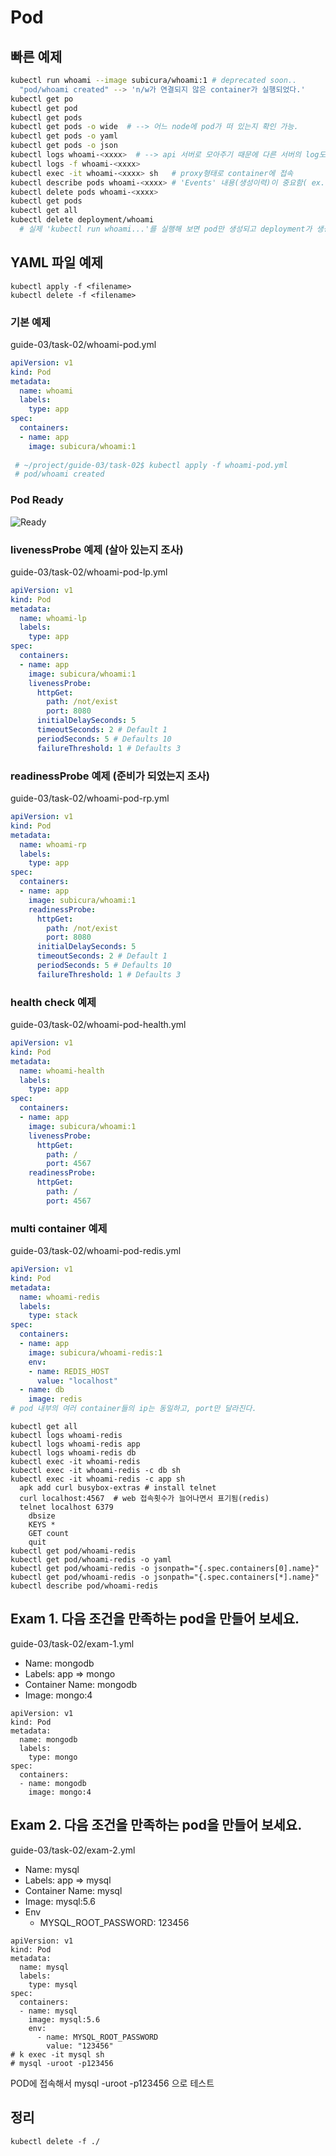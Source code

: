 # Pod

## 빠른 예제

```sh
kubectl run whoami --image subicura/whoami:1 # deprecated soon..
  "pod/whoami created" --> 'n/w가 연결되지 않은 container가 실행되었다.'
kubectl get po
kubectl get pod
kubectl get pods 
kubectl get pods -o wide  # --> 어느 node에 pod가 떠 있는지 확인 가능.
kubectl get pods -o yaml
kubectl get pods -o json
kubectl logs whoami-<xxxx>  # --> api 서버로 모아주기 때문에 다른 서버의 log도 확인 가능하다.
kubectl logs -f whoami-<xxxx>
kubectl exec -it whoami-<xxxx> sh   # proxy형태로 container에 접속
kubectl describe pods whoami-<xxxx> # 'Events' 내용(생성이력)이 중요함( ex.실행을 했는데, pod이 뜨지 않는 경우 해당 이력을 확인 )
kubectl delete pods whoami-<xxxx>
kubectl get pods
kubectl get all
kubectl delete deployment/whoami  
  # 실제 'kubectl run whoami...'를 실행해 보면 pod만 생성되고 deployment가 생성되지 않음. 버전차이??
```

## YAML 파일 예제

```
kubectl apply -f <filename>
kubectl delete -f <filename>
```

### 기본 예제

guide-03/task-02/whoami-pod.yml

```yml
apiVersion: v1
kind: Pod
metadata:
  name: whoami
  labels:
    type: app
spec:
  containers:
  - name: app
    image: subicura/whoami:1
 
 # ~/project/guide-03/task-02$ kubectl apply -f whoami-pod.yml
 # pod/whoami created
```

### Pod Ready

![Ready](./imgs/pod-ready.png)

### livenessProbe 예제 (살아 있는지 조사)

guide-03/task-02/whoami-pod-lp.yml

```yml
apiVersion: v1
kind: Pod
metadata:
  name: whoami-lp
  labels:
    type: app
spec:
  containers:
  - name: app
    image: subicura/whoami:1
    livenessProbe:
      httpGet:
        path: /not/exist
        port: 8080
      initialDelaySeconds: 5
      timeoutSeconds: 2 # Default 1
      periodSeconds: 5 # Defaults 10
      failureThreshold: 1 # Defaults 3
```

### readinessProbe 예제 (준비가 되었는지 조사)

guide-03/task-02/whoami-pod-rp.yml

```yml
apiVersion: v1
kind: Pod
metadata:
  name: whoami-rp
  labels:
    type: app
spec:
  containers:
  - name: app
    image: subicura/whoami:1
    readinessProbe:
      httpGet:
        path: /not/exist
        port: 8080
      initialDelaySeconds: 5
      timeoutSeconds: 2 # Default 1
      periodSeconds: 5 # Defaults 10
      failureThreshold: 1 # Defaults 3
```

### health check 예제

guide-03/task-02/whoami-pod-health.yml

```yml
apiVersion: v1
kind: Pod
metadata:
  name: whoami-health
  labels:
    type: app
spec:
  containers:
  - name: app
    image: subicura/whoami:1
    livenessProbe:
      httpGet:
        path: /
        port: 4567
    readinessProbe:
      httpGet:
        path: /
        port: 4567
```

### multi container 예제

guide-03/task-02/whoami-pod-redis.yml

```yml
apiVersion: v1
kind: Pod
metadata:
  name: whoami-redis
  labels:
    type: stack
spec:
  containers:
  - name: app
    image: subicura/whoami-redis:1
    env:
    - name: REDIS_HOST
      value: "localhost"
  - name: db
    image: redis
# pod 내부의 여러 container들의 ip는 동일하고, port만 달라진다. 
```


```
kubectl get all
kubectl logs whoami-redis
kubectl logs whoami-redis app
kubectl logs whoami-redis db
kubectl exec -it whoami-redis
kubectl exec -it whoami-redis -c db sh
kubectl exec -it whoami-redis -c app sh
  apk add curl busybox-extras # install telnet
  curl localhost:4567  # web 접속횟수가 늘어나면서 표기됨(redis)
  telnet localhost 6379
    dbsize
    KEYS *
    GET count
    quit
kubectl get pod/whoami-redis
kubectl get pod/whoami-redis -o yaml
kubectl get pod/whoami-redis -o jsonpath="{.spec.containers[0].name}"
kubectl get pod/whoami-redis -o jsonpath="{.spec.containers[*].name}"
kubectl describe pod/whoami-redis
```

## Exam 1. 다음 조건을 만족하는 pod을 만들어 보세요.

guide-03/task-02/exam-1.yml

- Name: mongodb
- Labels: app => mongo
- Container Name: mongodb
- Image: mongo:4
```
apiVersion: v1
kind: Pod
metadata:
  name: mongodb
  labels:
    type: mongo
spec:
  containers:
  - name: mongodb
    image: mongo:4
```

## Exam 2. 다음 조건을 만족하는 pod을 만들어 보세요.

guide-03/task-02/exam-2.yml

- Name: mysql
- Labels: app => mysql
- Container Name: mysql
- Image: mysql:5.6
- Env
  - MYSQL_ROOT_PASSWORD: 123456
```
apiVersion: v1
kind: Pod
metadata:
  name: mysql
  labels:
    type: mysql
spec:
  containers:
  - name: mysql
    image: mysql:5.6
    env:
      - name: MYSQL_ROOT_PASSWORD
        value: "123456"
# k exec -it mysql sh
# mysql -uroot -p123456
```

POD에 접속해서 mysql -uroot -p123456 으로 테스트

## 정리

```
kubectl delete -f ./
```
